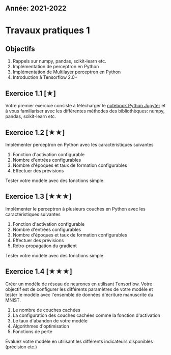 Année: 2021-2022
----------------

# Travaux pratiques 1

## Objectifs

1.  Rappels sur numpy, pandas, scikit-learn etc.
2.	Implémentation de perceptron en Python
3.	Implémentation de Multilayer perceptron en Python
4.	Introduction à Tensorflow 2.0+

## Exercice 1.1 [★]
Votre premier exercice consiste à télécharger le [notebook Python Jupyter](TP1.ipynb) et à vous familiariser avec les différentes méthodes des bibliothèques: numpy, pandas, scikit-learn etc.

## Exercice 1.2 [★★]
Implémenter perceptron en Python avec les caractéristiques suivantes
1. Fonction d'activation configurable
2. Nombre d'entrées configurables 
3. Nombre d'époques et taux de formation configurables
4. Effectuer des prévisions

Tester votre modèle avec des fonctions simple.


## Exercice 1.3 [★★★]
Implémenter le perceptron à plusieurs couches en Python avec les caractéristiques suivantes
1. Fonction d'activation configurable
2. Nombre d'entrées configurables 
3. Nombre d'époques et taux de formation configurables
4. Effectuer des prévisions
5. Rétro-propagation du gradient

Tester votre modèle avec des fonctions simple.

## Exercice 1.4 [★★★]
Créer un modèle de réseau de neurones en utilisant Tensorflow. Votre objectif est de configurer les différents paramètres de votre modèle et tester le modèle avec l'ensemble de données d'écriture manuscrite du MNIST.
1. Le nombre de couches cachées
2. La configuration des couches cachées comme la fonction d'activation
3. Le taux d'abandon de votre modèle
4. Algorithmes d'optimisation
5. Fonctions de perte

Évaluez votre modèle en utilisant les différents indicateurs disponibles (précision etc.)
